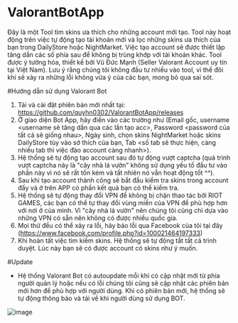 # ValorantBotApp

Đây là một Tool tìm skins ưa thích cho những account mới tạo.
Tool này hoạt động trên việc tự động tạo tài khoản mới và lọc những skins ưa thích của bạn trong DailyStore hoặc NightMarket.
Việc tạo account sẽ được thiết lập tăng dần các số phía sau để không bị trùng khớp với tài khoản khác.
Tool được ý tưởng hóa, thiết kế bởi Vũ Đức Mạnh (Seller Valorant Account uy tín tại Việt Nam).
Lưu ý rằng chúng tôi không đầu tư nhiều vào tool, vì thế đôi khi sẽ xảy ra những lỗi không vừa ý của các bạn, mong bỏ qua sai sót.

#Hướng dẫn sử dụng Valorant Bot
1. Tải và cài đặt phiên bản mới nhất tại: https://github.com/quyhn0302/ValorantBotApp/releases
2. Ở giao diện Bot App, hãy điền vào các trường như (Email gốc, username <username sẽ tăng dần qua các lần tạo acc>, Password <password của tất cả sẽ giống nhau>, Ngày sinh, chọn skins NightMarket hoặc skins DailyStore tùy vào sở thích của bạn, Tab <số tab sẽ thực hiện, càng nhiều tab thì việc đào account càng nhanh>).
3. Hệ thống sẽ tự động tạo account sau đó tự động vượt captcha (quá trình vượt captcha này là "cây nhà lá vườn" không sử dụng yếu tố đầu tư vào phần này vì nó sẽ rất tốn kém và tất nhiên nó vẫn hoạt động tốt ^^). 
4. Sau khi tạo account thành công sẽ bắt đầu kiểm tra skins trong account đấy và ở trên APP có phần kết quả bạn có thể kiểm tra.
5. Hệ thống sẽ tự động thay đổi VPN để không bị chặn thao tác bởi RIOT GAMES, các bạn có thể tự thay đổi vùng miền của VPN để phù hợp hơn với nơi ở của mình. Vì "cây nhà lá vườn" nên chúng tôi cũng chỉ dựa vào những VPN có sẵn nên không có được nhiều quốc gia.
6. Mọi thứ đều có thể xảy ra lỗi, hãy báo lỗi qua Facebook của tôi tại đây (https://www.facebook.com/profile.php?id=100021464197333)
7. Khi hoàn tất việc tìm kiếm skins. Hệ thống sẽ tự động tắt tất cả trình duyệt. Lúc này bạn sẽ có được account có skins như ý muốn.

#Update
- Hệ thống Valorant Bot có autoupdate mỗi khi có cập nhật mới từ phía người quản lý hoặc nếu có lỗi chúng tôi cũng sẽ cập nhật các phiên bản mới hơn để phù hợp với người dùng. Khi có phiên bản mới, hệ thống sẽ tự động thông báo và tải về khi người dùng sử dụng BOT.

![image](https://user-images.githubusercontent.com/124036611/225757969-25009b26-9b49-4fcc-9afc-7482f9531d9f.png)

